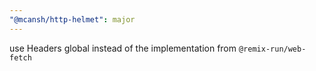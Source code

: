 ```yaml
---
"@mcansh/http-helmet": major
---
```


use Headers global instead of the implementation from `@remix-run/web-fetch`
